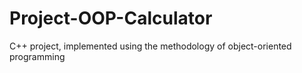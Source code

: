 # Project-OOP-Calculator
C++ project, implemented using the methodology of object-oriented programming
